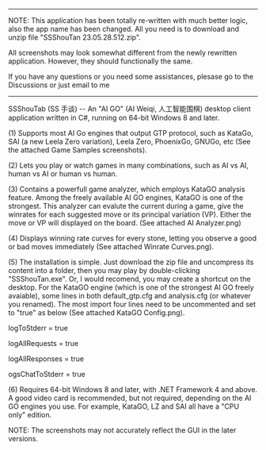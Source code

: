 ****************************************************************************************************
NOTE: This application has been totally re-written with much better logic, also the app name
has been changed. All you need is to download and unzip file "SSShouTan 23.05.28.512.zip".

All screenshots may look somewhat different from the newly rewritten application. However, they
should functionally the same.

If you have any questions or you need some assistances, plesase go to the Discussions or just email
to me
****************************************************************************************************

SSShouTab (SS 手谈) -- An "AI GO" (AI Weiqi, 人工智能围棋) desktop client application written in C#, running on 64-bit Windows 8 and later.

(1) Supports most AI Go engines that output GTP protocol, such as KataGo, SAI (a new Leela Zero variation), Leela Zero, PhoenixGo, GNUGo, etc (See the attached Game Samples screenshots).

(2) Lets you play or watch games in many combinations, such as AI vs AI, human vs AI or human vs human.

(3) Contains a powerfull game analyzer, which employs KataGO analysis feature. Among the freely available AI GO engines, KataGO is one of the strongest. This analyzer can evalute the current during a game, give the winrates for each suggested move or its principal variation (VP). Either the move or VP will displayed on the board. (See attached AI Analyzer.png)

(4) Displays winning rate curves for every stone, letting you observe a good or bad moves immediately (See attached Winrate Curves.png).

(5) The installation is simple. Just download the zip file and uncompress its content into a folder, then you may play by double-clicking "SSShouTan.exe". Or, I would recomend, you may create a shortcut on the desktop. For the KataGO engine (which is one of the strongest AI GO freely avaiable), some lines in both default_gtp.cfg and analysis.cfg (or whatever you renamed). The most import four lines need to be uncommented and set to "true" as below (See attached KataGO Config.png).

  logToStderr = true
  
  logAllRequests = true
  
  logAllResponses = true
  
  ogsChatToStderr = true
  
(6) Requires 64-bit Windows 8 and later, with .NET Framework 4 and above. A good video card is recommended, but not required, depending on the AI GO engines you use. For example, KataGO, LZ and SAI all have a "CPU only" edition.


NOTE: The screenshots may not accurately reflect the GUI in the later versions.
